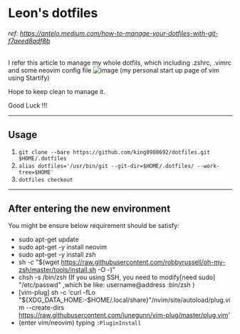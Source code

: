 # Leon's dotfiles 

###### ref: https://antelo.medium.com/how-to-manage-your-dotfiles-with-git-f7aeed8adf8b
I refer this article to manage my whole dotfils, which including .zshrc, .vimrc and some neovim config file 
![image](https://user-images.githubusercontent.com/21136873/113861782-28511800-97da-11eb-93be-f9fc09958c13.png)
(my personal start up page of vim using Startify)

Hope to keep clean to manage it.

Good Luck !!!

--- 
## Usage
1. ```git clone --bare https://github.com/king0980692/dotfiles.git $HOME/.dotfiles```
2. ```alias dotfiles='/usr/bin/git --git-dir=$HOME/.dotfiles/ --work-tree=$HOME'```
3. ```dotfiles checkout```

---
## After entering the new environment
You might be ensure below requirement should be satisfy:
* sudo apt-get update
* sudo apt-get -y install neovim
* sudo apt-get -y  install zsh
* sh -c "$(wget https://raw.githubusercontent.com/robbyrussell/oh-my-zsh/master/tools/install.sh -O -)"
* chsh -s /bin/zsh (If you using SSH, you need to modify[need sudo] "/etc/passwd" ,which be like: username@address :bin/zsh )
* [vim-plug] sh -c 'curl -fLo "${XDG_DATA_HOME:-$HOME/.local/share}"/nvim/site/autoload/plug.vim --create-dirs \
       https://raw.githubusercontent.com/junegunn/vim-plug/master/plug.vim'
* (enter vim/neovim) typing ```:PluginInstall```



